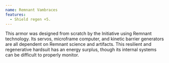 ```yaml
---
name: Remnant Vambraces
features:
  - Shield regen +5.
---
```

This armor was designed from scratch by the Initiative using Remnant technology. Its servos, microframe computer, and kinetic barrier generators are all dependent on Remnant science and artifacts. This resilient and regenerative hardsuit has an energy surplus, though its internal systems can be difficult to properly monitor.